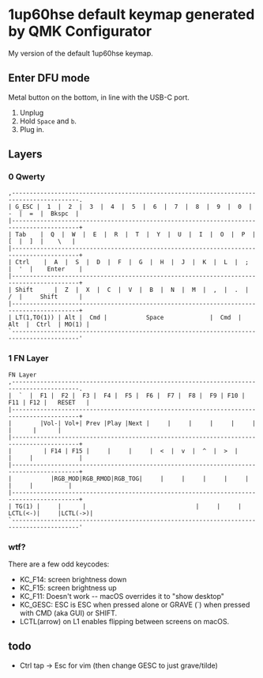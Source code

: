 # 1up60hse default keymap generated by QMK Configurator

My version of the default 1up60hse keymap.

## Enter DFU mode
Metal button on the bottom, in line with the USB-C port.

1. Unplug
1. Hold `Space` and `b`.
1. Plug in.


## Layers

### 0 Qwerty
```
,-----------------------------------------------------------------------------------------.
| G_ESC |  1  |  2  |  3  |  4  |  5  |  6  |  7  |  8  |  9  |  0  |  -  |  =  |  Bkspc  |
|-----------------------------------------------------------------------------------------+
| Tab    |  Q  |  W  |  E  |  R  |  T  |  Y  |  U  |  I  |  O  |  P  |  [  |  ]  |    \   |
|-----------------------------------------------------------------------------------------+
| Ctrl    |  A  |  S  |  D  |  F  |  G  |  H  |  J  |  K  |  L  |  ;  |  '  |    Enter    |
|-----------------------------------------------------------------------------------------+
| Shift      |  Z  |  X  |  C  |  V  |  B  |  N  |  M  |  ,  |  .  |  /  |     Shift      |
|-----------------------------------------------------------------------------------------+
| LT(1,TO(1)) | Alt |  Cmd |           Space             |  Cmd  |  Alt  |  Ctrl  | MO(1) |
`-----------------------------------------------------------------------------------------'
```

### 1 FN Layer
```
FN Layer
,-----------------------------------------------------------------------------------------.
|  `  |  F1 |  F2 |  F3 |  F4 |  F5 |  F6 |  F7 |  F8 |  F9 | F10 | F11 | F12 |   RESET   |
|-----------------------------------------------------------------------------------------+
|        |Vol-| Vol+| Prev |Play |Next |     |     |     |     |     |      |      |      |
|-----------------------------------------------------------------------------------------+
|         | F14 | F15 |     |     |     |  <  |  v  |  ^  |  >  |     |     |             |
|-----------------------------------------------------------------------------------------+
|           |RGB_MOD|RGB_RMOD|RGB_TOG|     |     |     |     |     |     |     |          |
|-----------------------------------------------------------------------------------------+
| TG(1) |     |      |                               |     |     | LCTL(<-)|     |LCTL(->)|
`-----------------------------------------------------------------------------------------'
```

### wtf?
There are a few odd keycodes:
- KC_F14: screen brightness down
- KC_F15: screen brightness up
- KC_F11: Doesn't work -- macOS overrides it to "show desktop"
- KC_GESC: ESC is ESC when pressed alone or GRAVE (`) when pressed with CMD (aka GUI) or SHIFT.
- LCTL(arrow) on L1 enables flipping between screens on macOS.

## todo
- Ctrl tap -> Esc for vim (then change GESC to just grave/tilde)
